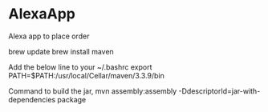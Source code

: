 # AlexaApp
Alexa app to place order 

brew update
brew install maven

Add the below line to your ~/.bashrc
export PATH=$PATH:/usr/local/Cellar/maven/3.3.9/bin

Command to build the jar,
mvn assembly:assembly -DdescriptorId=jar-with-dependencies package
